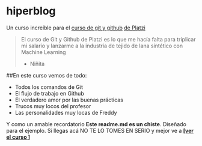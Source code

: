 # hiperblog
Un curso increíble para el [curso de git y github](https://platzi.com/clases/git-github/ "curso de git y github") [de Platzi](https://platzi.com/ "de Platzi")
>	El curso de Git y Github de Platzi es lo que me hacía falta para triplicar mi salario y lanzarme a la industria de tejido de lana sintético con Machine Learning
> - Niñita

##En este curso vemos de todo:
- Todos los comandos de Git
- El flujo de trabajo en Github
- El verdadero amor por las buenas prácticas
- Trucos muy locos del profesor
- Las personalidades muy locas de Freddy

Y como un amable recordatorio **Este readme.md es un chiste**. Diseñado para el ejemplo. Si llegas acá NO TE LO TOMES EN SERIO y mejor ve a [**[ver el curso ]**](https://platzi.com/clases/git-github/ "**[ver el curso ]**")
